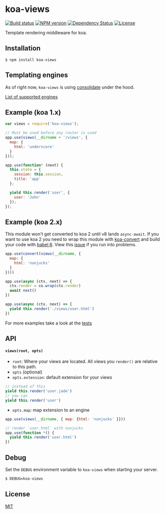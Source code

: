 # koa-views

[![Build status][travis-image]][travis-url]
[![NPM version][npm-image]][npm-url]
[![Dependency Status][david-image]][david-url]
[![License][license-image]][license-url]

Template rendering middleware for koa.

## Installation

```
$ npm install koa-views
```

## Templating engines

As of right now, `koa-views` is using [consolidate](https://github.com/tj/consolidate.js) under the hood.

[List of supported engines](https://github.com/tj/consolidate.js#supported-template-engines)

## Example (koa 1.x)

```js
var views = require('koa-views');

// Must be used before any router is used
app.use(views(__dirname + '/views', {
  map: {
    html: 'underscore'
  }
}));

app.use(function* (next) {
  this.state = {
    session: this.session,
    title: 'app'
  };

  yield this.render('user', {
    user: 'John'
  });
});
```

## Example (koa 2.x)

This module won't get converted to koa 2 until v8 lands `async-await`. If you want to use koa 2 you need to wrap this module with [koa-convert](https://github.com/koajs/convert) and build your code with [babel 6](https://babeljs.io/). View this [issue](https://github.com/queckezz/koa-views/issues/41) if you run into problems.

```js
app.use(convert(views(__dirname, {
  map: {
    html: 'nunjucks'
  }
})))

app.use(async (ctx, next) => {
  ctx.render = co.wrap(ctx.render)
  await next()
})

app.use(async (ctx, next) => {
  yield this.render('./views/user.html')
})
```

For more examples take a look at the [tests](./test/index.js)

## API

#### `views(root, opts)`

* `root`: Where your views are located. All views you `render()` are relative to this path.
* `opts` (optional)
* `opts.extension`: default extension for your views

```js
// instead of this
yield this.render('user.jade')
// you can
yield this.render('user')
```

* `opts.map`: map extension to an engine

```js
app.use(views(__dirname, { map: {html: 'nunjucks' }}))

// render `user.html` with nunjucks
app.use(function *() {
  yield this.render('user.html')
})
```

## Debug

Set the `DEBUG` environment variable to `koa-views` when starting your server.

```bash
$ DEBUG=koa-views
```

## License

[MIT](./license)

[travis-image]: https://img.shields.io/travis/queckezz/koa-views.svg?style=flat-square
[travis-url]: https://travis-ci.org/queckezz/koa-views
[npm-image]: https://img.shields.io/npm/v/koa-views.svg?style=flat-square
[npm-url]: https://npmjs.org/package/koa-views
[david-image]: http://img.shields.io/david/queckezz/koa-views.svg?style=flat-square
[david-url]: https://david-dm.org/queckezz/koa-views
[license-image]: http://img.shields.io/npm/l/koa-views.svg?style=flat-square
[license-url]: ./license
